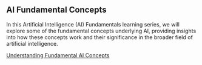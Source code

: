 ## AI Fundamental Concepts
In this Artificial Intelligence (AI) Fundamentals learning series, we will explore some of the fundamental concepts underlying AI, providing insights into how these concepts work and their significance in the broader field of artificial intelligence.

[Understanding Fundamental AI Concepts](https://github.com/navindevan/azure-ai-fundamentals-exam-preparation/blob/main/ai-fundamental-concepts/Understanding-Fundamental-AI-Concepts.md)
